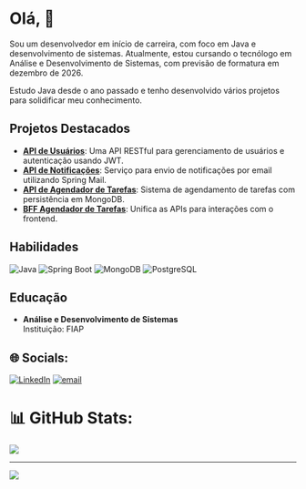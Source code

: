 # Olá, 👋

Sou um desenvolvedor em início de carreira, com foco em Java e desenvolvimento de sistemas. Atualmente, estou cursando o tecnólogo em Análise e Desenvolvimento de Sistemas, com previsão de formatura em dezembro de 2026.

Estudo Java desde o ano passado e tenho desenvolvido vários projetos para solidificar meu conhecimento.

## Projetos Destacados

- **[API de Usuários](https://github.com/MarcosPelizari/usuario)**: Uma API RESTful para gerenciamento de usuários e autenticação usando JWT.
- **[API de Notificações](https://github.com/MarcosPelizari/notificacao)**: Serviço para envio de notificações por email utilizando Spring Mail.
- **[API de Agendador de Tarefas](https://github.com/MarcosPelizari/agendador-tarefas)**: Sistema de agendamento de tarefas com persistência em MongoDB.
- **[BFF Agendador de Tarefas](https://github.com/MarcosPelizari/bff-agendador-tarefas)**: Unifica as APIs para interações com o frontend.


## Habilidades

![Java](https://img.shields.io/badge/-Java-007396?style=flat-square&logo=java)
![Spring Boot](https://img.shields.io/badge/-Spring%20Boot-6DB33F?style=flat-square&logo=spring)
![MongoDB](https://img.shields.io/badge/-MongoDB-47A248?style=flat-square&logo=mongodb)
![PostgreSQL](https://img.shields.io/badge/-PostgreSQL-336791?style=flat-square&logo=postgresql)

## Educação

- **Análise e Desenvolvimento de Sistemas**  
  Instituição: FIAP
  

## 🌐 Socials:
[![LinkedIn](https://img.shields.io/badge/LinkedIn-%230077B5.svg?logo=linkedin&logoColor=white)](https://linkedin.com/in/https://www.linkedin.com/in/marcos-pelizari/) [![email](https://img.shields.io/badge/Email-D14836?logo=gmail&logoColor=white)](mailto:m.pelizari@gmail.com) 
# 📊 GitHub Stats:
![](https://github-readme-stats.vercel.app/api/top-langs/?username=MarcosPelizari&theme=dark&hide_border=false&include_all_commits=false&count_private=false&layout=compact)

---
[![](https://visitcount.itsvg.in/api?id=MarcosPelizari&icon=0&color=0)](https://visitcount.itsvg.in)

<!-- Proudly created with GPRM ( https://gprm.itsvg.in ) -->
